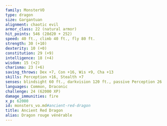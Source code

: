 ```yaml
---
family: MonsterVO
type: dragon
size: Gargantuan
alignment: chaotic evil
armor_class: 22 (natural armor)
hit_points: 546 (28d20 + 252)
speed: 40 ft., climb 40 ft., fly 80 ft.
strength: 30 (+10)
dexterity: 10 (+0)
constitution: 29 (+9)
intelligence: 18 (+4)
wisdom: 15 (+2)
charisma: 23 (+6)
saving_throws: Dex +7, Con +16, Wis +9, Cha +13
skills: Perception +16, Stealth +7
senses: blindsight 60 ft., darkvision 120 ft., passive Perception 26
languages: Common, Draconic
challenge: 24 (62000 XP)
damage_immunities: fire
x_p: 62000
id: monsters_vo.md#ancient-red-dragon
title: Ancient Red Dragon
alias: Dragon rouge vénérable
---
```


